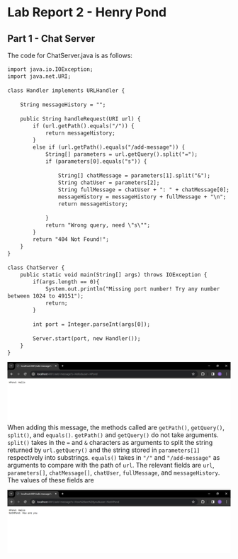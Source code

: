 # Lab Report 2 - Henry Pond
## Part 1 - Chat Server

The code for ChatServer.java is as follows:

```
import java.io.IOException;
import java.net.URI;

class Handler implements URLHandler {

    String messageHistory = "";

    public String handleRequest(URI url) {
        if (url.getPath().equals("/")) {
            return messageHistory;
        }
        else if (url.getPath().equals("/add-message")) {
            String[] parameters = url.getQuery().split("=");
            if (parameters[0].equals("s")) {

                String[] chatMessage = parameters[1].split("&");
                String chatUser = parameters[2];
                String fullMessage = chatUser + ": " + chatMessage[0];
                messageHistory = messageHistory + fullMessage + "\n";
                return messageHistory;

            }
            return "Wrong query, need \"s\"";
        } 
        return "404 Not Found!";
    }
}

class ChatServer {
    public static void main(String[] args) throws IOException {
        if(args.length == 0){
            System.out.println("Missing port number! Try any number between 1024 to 49151");
            return;
        }

        int port = Integer.parseInt(args[0]);

        Server.start(port, new Handler());
    }
}
```

![Chat Message 1](chatmessage1.PNG)
When adding this message, the methods called are `getPath()`, `getQuery()`, `split()`, and `equals()`.
`getPath()` and `getQuery()` do not take arguments. `split()` takes in the `=` and `&` characters as arguments to split the string returned by `url.getQuery()` and the string stored in `parameters[1]` respectively into substrings. `equals()` takes in `"/"` and `"/add-message"` as arguments to compare with the path of `url`. The relevant fields are `url`, `parameters[]`, `chatMessage[]`, `chatUser`, `fullMessage`, and `messageHistory`. The values of these fields are 

![Chat Message 2](chatmessage2.PNG)
